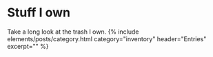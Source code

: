 # Stuff I own
Take a long look at the trash I own.
{% include elements/posts/category.html category="inventory" header="Entries" excerpt="" %}
